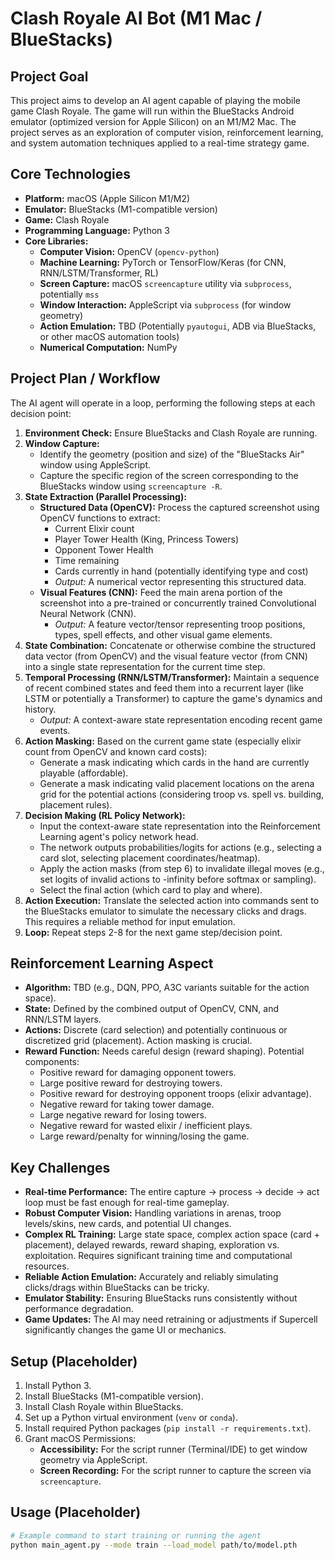 # Clash Royale AI Bot (M1 Mac / BlueStacks)

## Project Goal

This project aims to develop an AI agent capable of playing the mobile game Clash Royale. The game will run within the BlueStacks Android emulator (optimized version for Apple Silicon) on an M1/M2 Mac. The project serves as an exploration of computer vision, reinforcement learning, and system automation techniques applied to a real-time strategy game.

## Core Technologies

*   **Platform:** macOS (Apple Silicon M1/M2)
*   **Emulator:** BlueStacks (M1-compatible version)
*   **Game:** Clash Royale
*   **Programming Language:** Python 3
*   **Core Libraries:**
    *   **Computer Vision:** OpenCV (`opencv-python`)
    *   **Machine Learning:** PyTorch or TensorFlow/Keras (for CNN, RNN/LSTM/Transformer, RL)
    *   **Screen Capture:** macOS `screencapture` utility via `subprocess`, potentially `mss`
    *   **Window Interaction:** AppleScript via `subprocess` (for window geometry)
    *   **Action Emulation:** TBD (Potentially `pyautogui`, ADB via BlueStacks, or other macOS automation tools)
    *   **Numerical Computation:** NumPy

## Project Plan / Workflow

The AI agent will operate in a loop, performing the following steps at each decision point:

1.  **Environment Check:** Ensure BlueStacks and Clash Royale are running.
2.  **Window Capture:**
    *   Identify the geometry (position and size) of the "BlueStacks Air" window using AppleScript.
    *   Capture the specific region of the screen corresponding to the BlueStacks window using `screencapture -R`.
3.  **State Extraction (Parallel Processing):**
    *   **Structured Data (OpenCV):** Process the captured screenshot using OpenCV functions to extract:
        *   Current Elixir count
        *   Player Tower Health (King, Princess Towers)
        *   Opponent Tower Health
        *   Time remaining
        *   Cards currently in hand (potentially identifying type and cost)
        *   *Output:* A numerical vector representing this structured data.
    *   **Visual Features (CNN):** Feed the main arena portion of the screenshot into a pre-trained or concurrently trained Convolutional Neural Network (CNN).
        *   *Output:* A feature vector/tensor representing troop positions, types, spell effects, and other visual game elements.
4.  **State Combination:** Concatenate or otherwise combine the structured data vector (from OpenCV) and the visual feature vector (from CNN) into a single state representation for the current time step.
5.  **Temporal Processing (RNN/LSTM/Transformer):** Maintain a sequence of recent combined states and feed them into a recurrent layer (like LSTM or potentially a Transformer) to capture the game's dynamics and history.
    *   *Output:* A context-aware state representation encoding recent game events.
6.  **Action Masking:** Based on the current game state (especially elixir count from OpenCV and known card costs):
    *   Generate a mask indicating which cards in the hand are currently playable (affordable).
    *   Generate a mask indicating valid placement locations on the arena grid for the potential actions (considering troop vs. spell vs. building, placement rules).
7.  **Decision Making (RL Policy Network):**
    *   Input the context-aware state representation into the Reinforcement Learning agent's policy network head.
    *   The network outputs probabilities/logits for actions (e.g., selecting a card slot, selecting placement coordinates/heatmap).
    *   Apply the action masks (from step 6) to invalidate illegal moves (e.g., set logits of invalid actions to -infinity before softmax or sampling).
    *   Select the final action (which card to play and where).
8.  **Action Execution:** Translate the selected action into commands sent to the BlueStacks emulator to simulate the necessary clicks and drags. This requires a reliable method for input emulation.
9.  **Loop:** Repeat steps 2-8 for the next game step/decision point.

## Reinforcement Learning Aspect

*   **Algorithm:** TBD (e.g., DQN, PPO, A3C variants suitable for the action space).
*   **State:** Defined by the combined output of OpenCV, CNN, and RNN/LSTM layers.
*   **Actions:** Discrete (card selection) and potentially continuous or discretized grid (placement). Action masking is crucial.
*   **Reward Function:** Needs careful design (reward shaping). Potential components:
    *   Positive reward for damaging opponent towers.
    *   Large positive reward for destroying towers.
    *   Positive reward for destroying opponent troops (elixir advantage).
    *   Negative reward for taking tower damage.
    *   Large negative reward for losing towers.
    *   Negative reward for wasted elixir / inefficient plays.
    *   Large reward/penalty for winning/losing the game.

## Key Challenges

*   **Real-time Performance:** The entire capture -> process -> decide -> act loop must be fast enough for real-time gameplay.
*   **Robust Computer Vision:** Handling variations in arenas, troop levels/skins, new cards, and potential UI changes.
*   **Complex RL Training:** Large state space, complex action space (card + placement), delayed rewards, reward shaping, exploration vs. exploitation. Requires significant training time and computational resources.
*   **Reliable Action Emulation:** Accurately and reliably simulating clicks/drags within BlueStacks can be tricky.
*   **Emulator Stability:** Ensuring BlueStacks runs consistently without performance degradation.
*   **Game Updates:** The AI may need retraining or adjustments if Supercell significantly changes the game UI or mechanics.

## Setup (Placeholder)

1.  Install Python 3.
2.  Install BlueStacks (M1-compatible version).
3.  Install Clash Royale within BlueStacks.
4.  Set up a Python virtual environment (`venv` or `conda`).
5.  Install required Python packages (`pip install -r requirements.txt`).
6.  Grant macOS Permissions:
    *   **Accessibility:** For the script runner (Terminal/IDE) to get window geometry via AppleScript.
    *   **Screen Recording:** For the script runner to capture the screen via `screencapture`.

## Usage (Placeholder)

```bash
# Example command to start training or running the agent
python main_agent.py --mode train --load_model path/to/model.pth